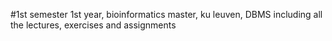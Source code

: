#1st semester 1st year, bioinformatics master, ku leuven, DBMS including all the lectures, exercises and assignments
